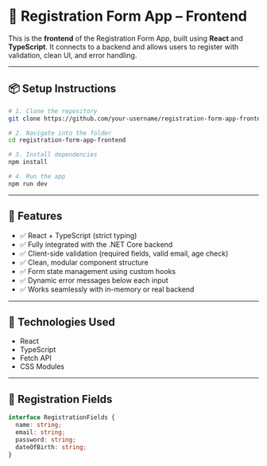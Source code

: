 # 📝 Registration Form App – Frontend

This is the **frontend** of the Registration Form App, built using **React** and **TypeScript**. It connects to a backend and allows users to register with validation, clean UI, and error handling.

---

## 📦 Setup Instructions

```bash
# 1. Clone the repository
git clone https://github.com/your-username/registration-form-app-frontend.git

# 2. Navigate into the folder
cd registration-form-app-frontend

# 3. Install dependencies
npm install

# 4. Run the app
npm run dev
```
---

## 🚀 Features

- ✅ React + TypeScript (strict typing)
- ✅ Fully integrated with the .NET Core backend
- ✅ Client-side validation (required fields, valid email, age check)
- ✅ Clean, modular component structure
- ✅ Form state management using custom hooks
- ✅ Dynamic error messages below each input
- ✅ Works seamlessly with in-memory or real backend

---

## 🧠 Technologies Used

- React
- TypeScript
- Fetch API
- CSS Modules

---

## 🧪 Registration Fields

```ts
interface RegistrationFields {
  name: string;
  email: string;
  password: string;
  dateOfBirth: string;
}



